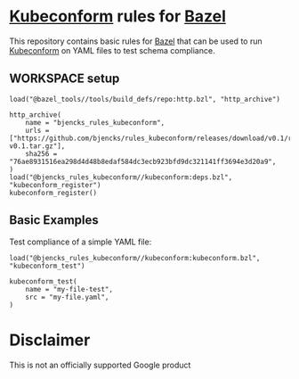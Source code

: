 # [Kubeconform](https://github.com/yannh/kubeconform) rules for [Bazel](https://bazel.build)

This repository contains basic rules for [Bazel](https://bazel.build) that can
be used to run [Kubeconform](https://github.com/yannh/kubeconform) on YAML files
to test schema compliance.

## WORKSPACE setup

```
load("@bazel_tools//tools/build_defs/repo:http.bzl", "http_archive")

http_archive(
    name = "bjencks_rules_kubeconform",
    urls = ["https://github.com/bjencks/rules_kubeconform/releases/download/v0.1/rules_kubeconform-v0.1.tar.gz"],
    sha256 = "76ae8931516ea298d4d48b8edaf584dc3ecb923bfd9dc321141ff3694e3d20a9",
)
load("@bjencks_rules_kubeconform//kubeconform:deps.bzl", "kubeconform_register")
kubeconform_register()
```

## Basic Examples

Test compliance of a simple YAML file:
```
load("@bjencks_rules_kubeconform//kubeconform:kubeconform.bzl", "kubeconform_test")

kubeconform_test(
    name = "my-file-test",
    src = "my-file.yaml",
)
```

# Disclaimer

This is not an officially supported Google product
